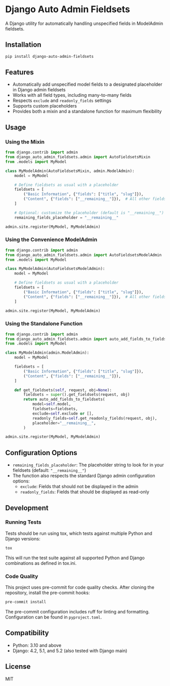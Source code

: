 # Django Auto Admin Fieldsets

A Django utility for automatically handling unspecified fields in ModelAdmin fieldsets.

## Installation

```bash
pip install django-auto-admin-fieldsets
```

## Features

- Automatically add unspecified model fields to a designated placeholder in Django admin fieldsets
- Works with all field types, including many-to-many fields
- Respects `exclude` and `readonly_fields` settings
- Supports custom placeholders
- Provides both a mixin and a standalone function for maximum flexibility

## Usage

### Using the Mixin

```python
from django.contrib import admin
from django_auto_admin_fieldsets.admin import AutoFieldsetsMixin
from .models import MyModel

class MyModelAdmin(AutoFieldsetsMixin, admin.ModelAdmin):
    model = MyModel

    # Define fieldsets as usual with a placeholder
    fieldsets = [
        ("Basic Information", {"fields": ["title", "slug"]}),
        ("Content", {"fields": ["__remaining__"]}),  # All other fields will appear here
    ]

    # Optional: customize the placeholder (default is "__remaining__")
    remaining_fields_placeholder = "__remaining__"

admin.site.register(MyModel, MyModelAdmin)
```

### Using the Convenience ModelAdmin

```python
from django.contrib import admin
from django_auto_admin_fieldsets.admin import AutoFieldsetsModelAdmin
from .models import MyModel

class MyModelAdmin(AutoFieldsetsModelAdmin):
    model = MyModel

    # Define fieldsets as usual with a placeholder
    fieldsets = [
        ("Basic Information", {"fields": ["title", "slug"]}),
        ("Content", {"fields": ["__remaining__"]}),  # All other fields will appear here
    ]

admin.site.register(MyModel, MyModelAdmin)
```

### Using the Standalone Function

```python
from django.contrib import admin
from django_auto_admin_fieldsets.admin import auto_add_fields_to_fieldsets
from .models import MyModel

class MyModelAdmin(admin.ModelAdmin):
    model = MyModel

    fieldsets = [
        ("Basic Information", {"fields": ["title", "slug"]}),
        ("Content", {"fields": ["__remaining__"]}),
    ]

    def get_fieldsets(self, request, obj=None):
        fieldsets = super().get_fieldsets(request, obj)
        return auto_add_fields_to_fieldsets(
            model=self.model,
            fieldsets=fieldsets,
            exclude=self.exclude or [],
            readonly_fields=self.get_readonly_fields(request, obj),
            placeholder="__remaining__",
        )

admin.site.register(MyModel, MyModelAdmin)
```

## Configuration Options

- `remaining_fields_placeholder`: The placeholder string to look for in your fieldsets (default: `"__remaining__"`)
- The function also respects the standard Django admin configuration options:
  - `exclude`: Fields that should not be displayed in the admin
  - `readonly_fields`: Fields that should be displayed as read-only

## Development

### Running Tests

Tests should be run using tox, which tests against multiple Python and Django versions:

```bash
tox
```

This will run the test suite against all supported Python and Django combinations as defined in tox.ini.

### Code Quality

This project uses pre-commit for code quality checks. After cloning the repository, install the pre-commit hooks:

```bash
pre-commit install
```

The pre-commit configuration includes ruff for linting and formatting. Configuration can be found in `pyproject.toml`.

## Compatibility

- Python: 3.10 and above
- Django: 4.2, 5.1, and 5.2 (also tested with Django main)

## License

MIT
